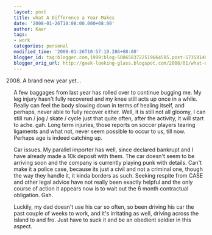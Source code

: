 ```yaml
---
layout: post
title: what A Difference a Year Makes
date: '2008-01-26T10:08:00.000+08:00'
author: Kaer
tags:
- work
categories: personal
modified_time: '2008-01-26T10:57:19.286+08:00'
blogger_id: tag:blogger.com,1999:blog-5086583722519664585.post-5735814831837247387
blogger_orig_url: http://geek-looking-glass.blogspot.com/2008/01/what-difference-year-makes.html
---
```


2008. A brand new year yet... 

A few baggages from last year has rolled 
over to continue bugging me. My leg injury hasn't fully recovered and my knee 
still acts up once in a while. Really can feel the body slowing down in terms 
of healing itself, and perhaps, never able to fully recover either. Well, it 
is still not all gloomy, I can still run / jog / skate / cycle just that quite 
often, after the activity, it will start to ache. gah. Long term injuries, 
those reports on soccer players tearing ligaments and what not, never seem 
possible to occur to us, till now. Perhaps age is indeed catching up. 

Car issues. My parallel importer has well, since declared bankrupt and I have 
already made a 10k deposit with them. The car doesn't seem to be arriving soon 
and the company is currently playing punk with details. Can't make it a police 
case, because its just a civil and not a criminal one, though the way they 
handle it, it kinda borders as such. Seeking respite from CASE and other legal 
advice have not really been exactly helpful and the only course of action it 
appears now is to wait out the 6 month contractual obligation. Gah. 

Luckily, my dad doesn't use his car so often, so been driving his car the past 
couple of weeks to work, and it's irritating as well, driving across the 
island to and fro. Just have to suck it and be an obedient soldier in this 
aspect. 